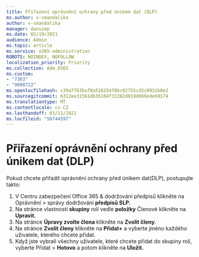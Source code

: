 ```yaml
---
title: Přiřazení oprávnění ochrany před únikem dat (DLP)
ms.author: v-smandalika
author: v-smandalika
manager: dansimp
ms.date: 02/19/2021
audience: Admin
ms.topic: article
ms.service: o365-administration
ROBOTS: NOINDEX, NOFOLLOW
localization_priority: Priority
ms.collection: Adm_O365
ms.custom:
- "7363"
- "9000722"
ms.openlocfilehash: c39a7f63baf8a516254f0bc02755cd2c0931b0e2
ms.sourcegitcommit: 6312ee31561db36104f32282d019d069ede69174
ms.translationtype: MT
ms.contentlocale: cs-CZ
ms.lasthandoff: 03/11/2021
ms.locfileid: "50744597"
---
```

# <a name="assign-data-loss-prevention-dlp-permissions"></a>Přiřazení oprávnění ochrany před únikem dat (DLP)

Pokud chcete přiřadit oprávnění ochrany před únikem dat(DLP), postupujte takto:

1. V Centru zabezpečení Office 365 & dodržování předpisů klikněte na Oprávnění > správy dodržování **předpisů SLP.**
2. Na stránce vlastností **skupiny** rolí vedle **položky** Členové klikněte na **Upravit.**
3. Na stránce **Úpravy zvolte člena** klikněte na **Zvolit členy**.
4. Na stránce **Zvolit členy** klikněte na **Přidat+** a vyberte jméno každého uživatele, kterého chcete přidat.
5. Když jste vybrali všechny uživatele, které chcete přidat do skupiny rolí, vyberte Přidat > **Hotovo** a potom klikněte na **Uložit.**
